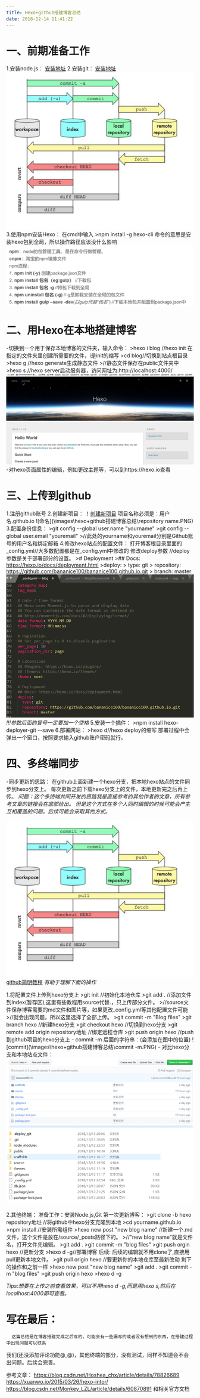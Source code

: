 ```yaml
---
title: Hexo+github搭建博客总结
date: 2018-12-14 11:41:22
---
```


# 一、前期准备工作
  1.安装node.js：
    [安装地址](http://nodejs.cn/)
  2.安装git：
  	[安装地址](https://git-scm.com/downloads)
  	![git工作流](\images\hexo+github搭建博客总结\git工作流.png)
  3.使用npm安装Hexo：
    在cmd中输入
    >npm install -g hexo-cli
    命令的意思是安装hexo包到全局，所以操作路径应该没什么影响
    ![npm命令](\images\hexo+github搭建博客总结\安装hexo.PNG)

# 二、用Hexo在本地搭建博客
  -切换到一个用于保存本地博客的文件夹，输入命令：
    >hexo i blog //hexo init <folder>在指定的文件夹里创建所需要的文件，i是init的缩写
    >cd blog//切换到站点根目录
    >hexo g //hexo generate生成静态文件
    >//静态文件保存在public文件夹中
    >hexo s //hexo server启动服务器，访问网址为:http://localhost:4000/
    ![展示图片](\images\hexo+github搭建博客总结\localhost.png)
  -对hexo页面属性的编辑，例如更改主题等，可以到https://hexo.io查看

# 三、上传到github
  1.注册github账号
  2.创建新项目：
    ！[创建新项目](\images\hexo+github搭建博客总结\创建仓库.PNG)
    项目名称必须是：用户名.github.io
    ![命名](\images\hexo+github搭建博客总结\repository name.PNG)
  3.配置身份信息：
    >git config --global user.name "yourname"
    >git config --global user.email "youremail"
    >//此处的yourname和youremail分别是Github账号的用户名和绑定邮箱
  4.修改hexo站点的配置文件：
    打开博客根目录里面的_config.yml//大多数配置都是在_config.yml中修改的
    修改deploy参数 //deploy参数是关于部署部分的设置。
    ># Deployment
    >## Docs: https://hexo.io/docs/deployment.html
    >deploy: 
    >  type: git
    >  repository: https://github.com/bananice100/bananice100.github.io.git
    >  branch: master
    ![config](\images\hexo+github搭建博客总结\config.PNG)
    *!!!参数后面的冒号一定要加一个空格*
  5.安装一个插件：
    >npm install hexo-deployer-git --save
  6.部署网站：
    >hexo d//hexo deploy的缩写
    部署过程中会弹出一个窗口，按照要求输入github账户密码就行。

# 四、多终端同步
  -同步更新的思路：
    在github上面新建一个hexo分支，把本地hexo站点的文件同步到hexo分支上。
    每次更新之前下载hexo分支上的文件，本地更新完之后再上传。
    *问题：这个多终端共同开发的思路我是直接参考的其他作者的文章，所有参考文章的链接会在底部给出。*
    *但是这个方式在多个人同时编辑的时候可能会产生互相覆盖的问题。后续可能会采取其他方式。*
  
  ![git工作流](\images\hexo+github搭建博客总结\git工作流.png)
  [github简明教程](http://www.runoob.com/w3cnote/git-guide.html)
  *有助于理解下面的操作*

  1.将配置文件上传到hexo分支上
    >git init  //初始化本地仓库
    >git add . //添加文件到Index(暂存区),这里有些教程用source代替.，只上传部分文件。
    >//source文件保存博客需要的md文件和图片等，如果更改_config.yml等其他配置文件可能
    >//就会出现问题，所以这里选择了全部上传。
    >git commit -m "Blog files"
    >git branch hexo      //新建hexo分支
    >git checkout hexo    //切换到hexo分支
    >git remote add origin repository地址 //绑定远程仓库
    >git push origin hexo //push到github项目的hexo分支上
    - commit -m 后面的字符串：(会添加在图中的位置)
      ![commit](\images\hexo+github搭建博客总结\commit -m.PNG)
    - 对比hexo分支和本地站点文件：
      ![git](\images\hexo+github搭建博客总结\hexo1.PNG)
      ![local](\images\hexo+github搭建博客总结\hexo0.PNG)

  2.其他终端：
    准备工作：安装Node.js,Git
    第一次更新博客：
    >git clone -b hexo repository地址 //将github中hexo分支克隆到本地
    >cd yourname.github.io 
    >npm install //安装所需组件
    >hexo new post "new blog name" //新建一个.md文件，这个文件是放在/source/_posts路径下的。
    >//"new blog name"就是文件名，打开文件先编辑。
    >git add .
    >git commit -m "blog files"
    >git push orgin hexo  //更新分支
    >hexo d -g//部署博客
    后续:
    后续的编辑就不用clone了,直接用pull更新本地文件。
    >git pull origin hexo //要更新你的本地仓库至最新改动
    剩下的操作和之前一样
    >hexo new post "new blog name"
    >git add .
    >git commit -m "blog files"
    >git push origin hexo
    >hexo d -g

  *Tips:想要在上传之前查看效果，可以不用hexo d -g,而是用hexo s,然后在localhost:4000即可查看。*

# 写在最后：
      这篇总结是在博客搭建完成之后写的，可能会有一些漏写的或者没有想到的东西，在搭建过程中出现问题可以联系
  我们(还没添加评论功能@_@)，其他终端的部分，没有测试，同样不知道会不会出问题。后续会完善。

  参考文章：
  https://blog.csdn.net/Hoshea_chx/article/details/78826689
  https://xuanwo.io/2015/03/26/hexo-intor/
  https://blog.csdn.net/Monkey_LZL/article/details/60870891
  和相关官方文档
